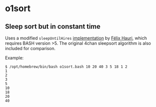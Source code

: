 # o1sort

## Sleep sort but in constant time

Uses a modified `sleepUntilHires` [implementation](https://stackoverflow.com/questions/645992/sleep-until-a-specific-time-date) by [Félix Hauri](https://f-hauri.ch/), which requires BASH version >5. The original 4chan sleepsort algorithm is also included for comparison.

Example:

```
$ /opt/homebrew/bin/bash o1sort.bash 10 20 40 3 5 18 1 2
1
2
3
5
10
18
20
40
```